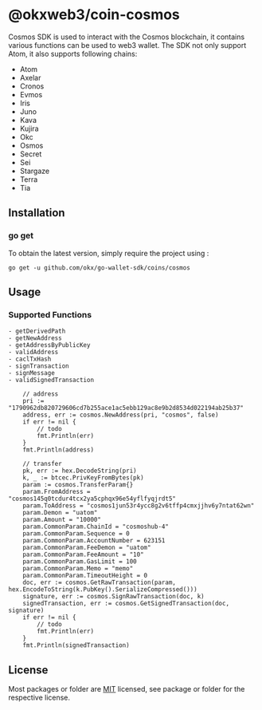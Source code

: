 # @okxweb3/coin-cosmos
Cosmos SDK is used to interact with the Cosmos blockchain, it contains various functions can be used to web3 wallet.
The SDK not only support Atom, it also supports following chains:
- Atom
- Axelar
- Cronos
- Evmos
- Iris
- Juno
- Kava
- Kujira
- Okc
- Osmos
- Secret
- Sei
- Stargaze
- Terra
- Tia

## Installation

### go get

To obtain the latest version, simply require the project using :

```shell
go get -u github.com/okx/go-wallet-sdk/coins/cosmos
```

## Usage

### Supported Functions

```golang
- getDerivedPath
- getNewAddress
- getAddressByPublicKey
- validAddress
- caclTxHash
- signTransaction
- signMessage
- validSignedTransaction
```

```golang
	// address
	pri := "1790962db820729606cd7b255ace1ac5ebb129ac8e9b2d8534d022194ab25b37"
	address, err := cosmos.NewAddress(pri, "cosmos", false)
	if err != nil {
		// todo
		fmt.Println(err)
	}
	fmt.Println(address)

	// transfer
	pk, err := hex.DecodeString(pri)
	k, _ := btcec.PrivKeyFromBytes(pk)
	param := cosmos.TransferParam{}
	param.FromAddress = "cosmos145q0tcdur4tcx2ya5cphqx96e54yflfyqjrdt5"
	param.ToAddress = "cosmos1jun53r4ycc8g2v6tffp4cmxjjhv6y7ntat62wn"
	param.Demon = "uatom"
	param.Amount = "10000"
	param.CommonParam.ChainId = "cosmoshub-4"
	param.CommonParam.Sequence = 0
	param.CommonParam.AccountNumber = 623151
	param.CommonParam.FeeDemon = "uatom"
	param.CommonParam.FeeAmount = "10"
	param.CommonParam.GasLimit = 100
	param.CommonParam.Memo = "memo"
	param.CommonParam.TimeoutHeight = 0
	doc, err := cosmos.GetRawTransaction(param, hex.EncodeToString(k.PubKey().SerializeCompressed()))
	signature, err := cosmos.SignRawTransaction(doc, k)
	signedTransaction, err := cosmos.GetSignedTransaction(doc, signature)
	if err != nil {
		// todo
		fmt.Println(err)
	}
	fmt.Println(signedTransaction)
```

## License
Most packages or folder are [MIT](<https://github.com/okx/go-wallet-sdk/blob/main/coins/aptos/LICENSE>) licensed, see package or folder for the respective license.
